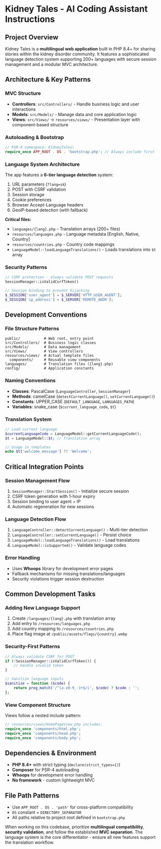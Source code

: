 # Kidney Tales - AI Coding Assistant Instructions

## Project Overview
Kidney Tales is a **multilingual web application** built in PHP 8.4+ for sharing stories within the kidney disorder community. It features a sophisticated language detection system supporting 200+ languages with secure session management and a modular MVC architecture.

## Architecture & Key Patterns

### MVC Structure
- **Controllers**: `src/Controllers/` - Handle business logic and user interactions
- **Models**: `src/Models/` - Manage data and core application logic
- **Views**: `src/Views/` → `resources/views/` - Presentation layer with component-based structure

### Autoloading & Bootstrap
```php
// PSR-4 namespace: KidneyTales\
require_once APP_ROOT . DS . 'bootstrap.php'; // Always include first
```

### Language System Architecture
The app features a **6-tier language detection** system:
1. URL parameters (`?lang=sk`)
2. POST with CSRF validation
3. Session storage
4. Cookie preferences  
5. Browser Accept-Language headers
6. GeoIP-based detection (with fallback)

**Critical files:**
- `languages/{lang}.php` - Translation arrays (200+ files)
- `resources/languages.php` - Language metadata [English, Native, Country]
- `resources/countries.php` - Country code mappings
- `LanguageModel::loadLanguageTranslations()` - Loads translations into `$t` array

### Security Patterns
```php
// CSRF protection - always validate POST requests
SessionManager::isValidCsrfToken()

// Session binding to prevent hijacking
$_SESSION['user_agent'] = $_SERVER['HTTP_USER_AGENT'];
$_SESSION['ip_address'] = $_SERVER['REMOTE_ADDR'];
```

## Development Conventions

### File Structure Patterns
```
public/           # Web root, entry point
src/Controllers/  # Business logic classes  
src/Models/       # Data management
src/Views/        # View controllers
resources/views/  # Actual template files
  components/     # Reusable view components
languages/        # Translation files ({lang}.php)
config/           # Application constants
```

### Naming Conventions
- **Classes**: PascalCase (`LanguageController`, `SessionManager`)
- **Methods**: camelCase (`detectCurrentLanguage()`, `setCurrentLanguage()`)
- **Constants**: UPPER_CASE (`DEFAULT_LANGUAGE`, `LANGUAGES_PATH`)
- **Variables**: snake_case (`$current_language_code`, `$t`)

### Translation System
```php
// Load current language
$currentLanguageCode = LanguageModel::getCurrentLanguageCode();
$t = LanguageModel::$t; // Translation array

// Usage in templates
echo $t['welcome_message'] ?? 'Welcome';
```

## Critical Integration Points

### Session Management Flow
1. `SessionManager::StartSession()` - Initialize secure session
2. CSRF token generation with 1-hour expiry
3. Session binding to user agent + IP
4. Automatic regeneration for new sessions

### Language Detection Flow
1. `LanguageController::detectCurrentLanguage()` - Multi-tier detection
2. `LanguageController::setCurrentLanguage()` - Persist choice
3. `LanguageModel::loadLanguageTranslations()` - Load translations
4. `LanguageModel::isSupported()` - Validate language codes

### Error Handling
- Uses **Whoops** library for development error pages
- Fallback mechanisms for missing translations/languages
- Security violations trigger session destruction

## Common Development Tasks

### Adding New Language Support
1. Create `/languages/{lang}.php` with translation array
2. Add entry to `/resources/languages.php`
3. Add country mapping to `/resources/countries.php`
4. Place flag image at `/public/assets/flags/{country}.webp`

### Security-First Patterns
```php
// Always validate CSRF for POST
if (!SessionManager::isValidCsrfToken()) {
    // Handle invalid token
}

// Sanitize language inputs
$sanitize = function ($code) {
    return preg_match('/^[a-z0-9_-]+$/i', $code) ? $code : '';
};
```

### View Component Structure
Views follow a nested include pattern:
```php
// resources/views/HomePageView.php includes:
require_once 'components/html.php';
require_once 'components/head.php';  
require_once 'components/body.php';
```

## Dependencies & Environment
- **PHP 8.4+** with strict typing (`declare(strict_types=1)`)
- **Composer** for PSR-4 autoloading
- **Whoops** for development error handling
- **No framework** - custom lightweight MVC

## File Path Patterns
- Use `APP_ROOT . DS . 'path'` for cross-platform compatibility
- `DS` constant = `DIRECTORY_SEPARATOR`
- All paths relative to project root defined in `bootstrap.php`

When working on this codebase, prioritize **multilingual compatibility**, **security validation**, and follow the established **MVC separation**. The language system is the core differentiator - ensure all new features support the translation workflow.